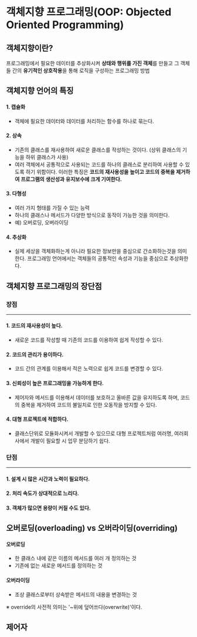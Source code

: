# 객체지향 프로그래밍(OOP: Objected Oriented Programming)

## 객체지향이란?
프로그래밍에서 필요한 데이터를 추상화시켜 **상태와 행위를 가진 객체**를 만들고 그 객체들 간의 **유기적인 상호작용**을 통해 로직을 구성하는 프로그래밍 방법

## 객체지향 언어의 특징
#### 1. 캡슐화
- 객체에 필요한 데이터와 데이터를 처리하는 함수를 하나로 묶는다. 
#### 2. 상속
- 기존의 클래스를 재사용하여 새로운 클래스를 작성하는 것이다. (상위 클래스의 기능을 하위 클래스가 사용)
- 여러 객체에서 공통적으로 사용되는 코드를 하나의 클래스로 분리하여 사용할 수 있도록 하기 위함이다. 
이러한 특징은 **코드의 재사용성을 높이고 코드의 중복을 제거하여 프로그램의 생산성과 유지보수에 크게 기여한다.**
#### 3. 다형성
- 여러 가지 형태를 가질 수 있는 능력
- 하나의 클래스나 메서드가 다양한 방식으로 동작이 가능한 것을 의미한다.
- 예) 오버로딩, 오버라이딩
#### 4. 추상화
- 실제 세상을 객체화하는게 아니라 필요한 정보만을 중심으로 간소화하는것을 의미한다.
프로그래밍 언어에서는 객체들의 공통적인 속성과 기능을 중심으로 추상화한다.

## 객체지향 프로그래밍의 장단점
### 장점
---
#### 1. 코드의 재사용성이 높다.
- 새로운 코드를 작성할 때 기존의 코드를 이용하여 쉽게 작성할 수 있다.
#### 2. 코드의 관리가 용이하다.
- 코드 간의 관계를 이용해서 적은 노력으로 쉽게 코드를 변경할 수 있다.
#### 3. 신뢰성이 높은 프로그래밍을 가능하게 한다.
- 제어자와 메서드를 이용해서 데이터를 보호하고 올바른 값을 유지하도록 하며, 코드의 중복을 제거하여 코드의 불일치로 인한 오동작을 방지할 수 있다.
#### 4. 대형 프로젝트에 적합하다.
- 클래스단위로 모듈화시켜서 개발할 수 있으므로 대형 프로젝트처럼 여러명, 여러회사에서 개발이 필요할 시 업무 분담하기 쉽다.

### 단점
---
#### 1. 설계 시 많은 시간과 노력이 필요하다.
#### 2. 처리 속도가 상대적으로 느리다.
#### 3. 객체가 많으면 용량이 커질 수도 있다.

## 오버로딩(overloading) vs 오버라이딩(overriding)
#### 오버로딩
- 한 클래스 내에 같은 이름의 메서드를 여러 개 정의하는 것
- 기존에 없는 새로운 메서드를 정의하는 것
#### 오버라이딩
- 조상 클래스로부터 상속받은 메서드의 내용을 변경하는 것

※ override의 사전적 의미는 '~위에 덮어쓰다(overwrite)'이다.

## 제어자
